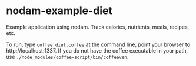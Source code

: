 nodam-example-diet
==================

Example application using nodam. Track calories, nutrients, meals, recipes, etc.

To run, type `coffee diet.coffee` at the command line, point your
browser to http://localhost:1337. If you do not have the coffee
executable in your path, use
`./node_modules/coffee-script/bin/coffeeven`.
